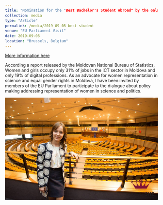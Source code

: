 ```yaml
---
title: "Nomination for the "Best Bachelor's Student Abroad" by the Gala of Students Originating from Moldova, VII-th Edition"
collection: media
type: "Article"
permalink: /media/2019-09-05-best-student
venue: "EU Parliament Visit"
date: 2019-09-05
location: "Brussels, Belgium"
---
```


[More information here](https://diez.md/2016/04/19/foto-tinerele-lidere-de-la-leadershe-young-womens-academy-au-vizitat-parlamentul-european/)

According a report released by the Moldovan National Bureau of Statistics, Women and girls occupy only 31% of jobs in the ICT sector in Moldova and only 19% of digital professions. As an advocate for women representation in science and equal gender rights in Moldova, I have been invited by members of the EU Parliament to participate to the dialogue about policy making addressing representation of women in science and politics.

![Image](../images/visit.png)
